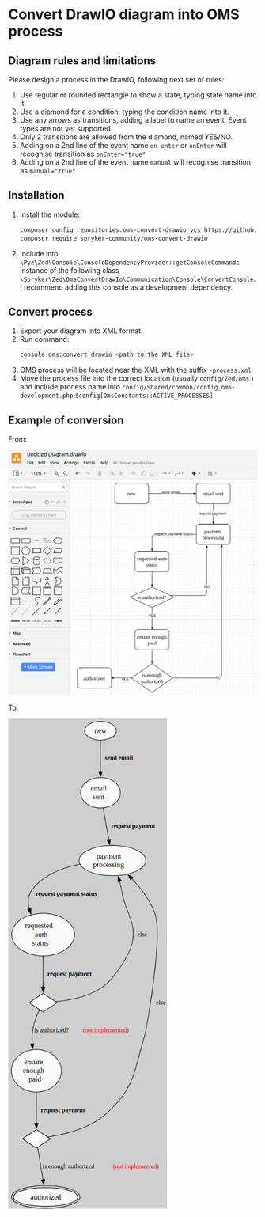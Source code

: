 # Convert DrawIO diagram into OMS process

## Diagram rules and limitations
Please design a process in the DrawIO, following next set of rules:
1. Use regular or rounded rectangle to show a state, typing state name into it.
2. Use a diamond for a condition, typing the condition name into it.
3. Use any arrows as transitions, adding a label to name an event. Event types are not yet supported.
4. Only 2 transitions are allowed from the diamond, named YES/NO.
5. Adding on a 2nd line of the event name `on enter` or `onEnter` will recognise transition as `onEnter="true"`
6. Adding on a 2nd line of the event name `manual` will recognise transition as `manual="true"`

## Installation
1. Install the module: 
    ```bash
    composer config repositories.oms-convert-drawio vcs https://github.com/spryker-community/oms-convert-drawio
    composer require spryker-community/oms-convert-drawio
    ```
2. Include into `\Pyz\Zed\Console\ConsoleDependencyProvider::getConsoleCommands` instance of the following class `\Spryker\Zed\OmsConvertDrawIo\Communication\Console\ConvertConsole`. 
   I recommend adding this console as a development dependency.

## Convert process
1. Export your diagram into XML format.
2. Run command:
    ```bash
    console oms:convert:drawio <path to the XML file>
    ```
3. OMS process will be located near the XML with the suffix `-process.xml`
4. Move the process file into the correct location (usually `config/Zed/oms` ) and include process name into `config/Shared/common/config_oms-development.php` `$config[OmsConstants::ACTIVE_PROCESSES]`

## Example of conversion

From:

![Diagram in DrawIO](drawio-oms.png)

To:

![Process in Spryker](spryker-oms.png)
